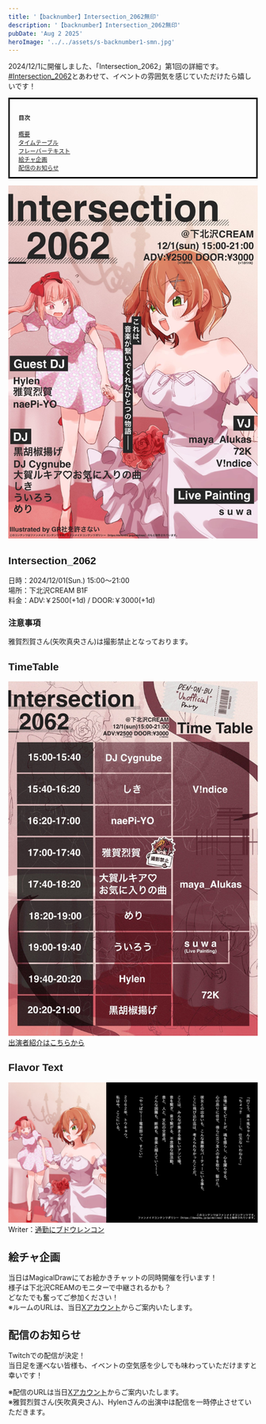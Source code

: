 ```yaml
---
title: '【backnumber】Intersection_2062無印'
description: '【backnumber】Intersection_2062無印'
pubDate: 'Aug 2 2025'
heroImage: '../../assets/s-backnumber1-smn.jpg'
---
```

2024/12/1に開催しました、「Intersection_2062」第1回の詳細です。
<br>
[#Intersection_2062](https://x.com/search?q=%23Intersection_2062&src=hashtag_click)とあわせて、イベントの雰囲気を感じていただけたら嬉しいです！

<span style="font-size: smaller;">
<ol class="index">
    <h4>目次</h4>
    <li class="h2"><a href="#summary">概要</a></li>
    <li class="h2"><a href="#timetable">タイムテーブル</a></li>
    <li class="h2"><a href="#flavortext">フレーバーテキスト</a></li>
    <li class="h2"><a href="#echa">絵チャ企画</a></li>
    <li class="streaming"><a href="#echa">配信のお知らせ</a></li>
</ol>
</span>

![Intersection_2062無印 フライヤー](../../assets/s-1flyer.jpg)
<h2 id="summary">Intersection_2062</h2>

日時：2024/12/01(Sun.) 15:00～21:00
<br>
場所：下北沢CREAM B1F
<br>
料金：ADV:￥2500(+1d) / DOOR:￥3000(+1d)

### 注意事項
雅賀烈賀さん(矢吹真央さん)は撮影禁止となっております。

<h2 id="timetable">TimeTable</h2>

![Intersection_2062無印 タイムテーブル](../../assets/1timetable.jpg)
[出演者紹介はこちらから](https://intersection2062.com/blog/cast-introduction1/)

<h2 id="flavortext">Flavor Text</h2>

![Intersection_2062無印 フレーバーテキスト](../../assets/1flavortext.jpg)
Writer：[通勤にブドウレンコン](https://x.com/rnkn_bacteria)

<h2 id="echa">絵チャ企画</h2>

当日はMagicalDrawにてお絵かきチャットの同時開催を行います！
<br>
様子は下北沢CREAMのモニターで中継されるかも？
<br>
どなたでも奮ってご参加ください！
<br>
※ルームのURLは、当日[Xアカウント](https://x.com/Intersection62)からご案内いたします。

<h2 id="streaming">配信のお知らせ</h2>

Twitchでの配信が決定！
<br>
当日足を運べない皆様も、イベントの空気感を少しでも味わっていただけますと幸いです！

※配信のURLは当日[Xアカウント](https://x.com/Intersection62)からご案内いたします。
<br>
※雅賀烈賀さん(矢吹真央さん)、Hylenさんの出演中は配信を一時停止させていただきます。

<style>
    h2, h3 {
        font-family: 'Helvetica', sans-serif;
    }
    .index {
        padding: 1em 0.5em 1em 1.5em;/*ボックス内の余白*/
        border: solid 3px black;/*線の種類 太さ 色*/
    }
    ol, li{
        list-style: none;
    }
    h4{
        font-weight: bold;
    }
</style>